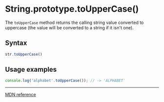 # String.prototype.toUpperCase()

The `toUpperCase` method returns the calling string value converted to uppercase (the value will be converted to a string if it isn't one).

## Syntax

```js
str.toUpperCase()
```

## Usage examples

```js
console.log('alphabet'.toUpperCase()); // -> 'ALPHABET'
```

---

[MDN reference](https://developer.mozilla.org/en-US/docs/Web/JavaScript/Reference/Global_Objects/String/toUpperCase)

